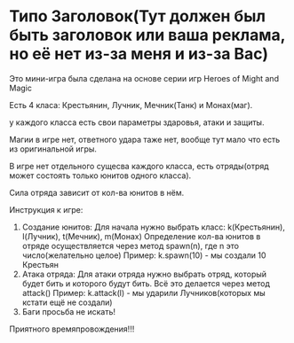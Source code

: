 # Типо Заголовок(Тут должен был быть заголовок или ваша реклама, но её нет из-за меня и из-за Вас)

Это мини-игра была сделана на основе серии игр Heroes of Might and Magic
    
   Есть 4 класа: Крестьянин, Лучник, Мечник(Танк) и Монах(маг).

   у каждого класса есть свои параметры здаровья, атаки и  защиты.
   
   Магии в игре нет, ответного удара таже нет, вообще тут мало что есть из оригинальной игры.
   
   В игре нет отдельного сущесва каждого класса, есть отряды(отряд может состоять только юнитов одного класса).
   
   Сила отряда зависит от кол-ва юнитов в нём.
   
   
   Инструкция к игре: 
   1. Создание юнитов:
        Для начала нужно выбрать класс: k(Крестьянин), l(Лучник), t(Мечник), m(Монах)
        Определение кол-ва юнитов в отряде осуществляется через метод spawn(n), где n это число(желательно целое)
        Пример: k.spawn(10) - мы создали 10 Крестьян
   2. Атака отряда:
        Для атаки отряда нужно выбрать отряд, который будет бить и которого будут бить. Всё это делается через метод attack()
        Пример: k.attack(l) - мы ударили Лучников(которых мы кстати ещё не создали)
   3. Баги просьба не искать!

Приятного времяпровождения!!!
